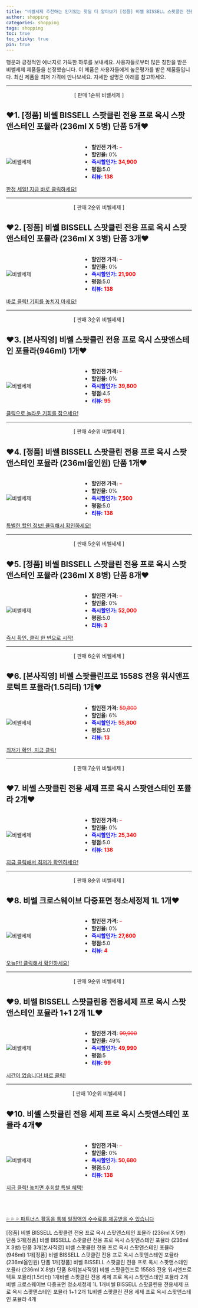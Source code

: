 ```yaml
---
title: "비쎌세제 추천하는 인기있는 핫딜 더 알아보기 [정품] 비쎌 BISSELL 스팟클린 전용"
author: shopping
categories: shopping
tags: shopping
toc: true
toc_sticky: true
pin: true
---
```

행운과 긍정적인 에너지로 가득한 하루를 보내세요. 사용자들로부터 많은 칭찬을 받은 비쎌세제 제품들을 선정했습니다. 이 제품은 사용자들에게 높은평가를 받은 제품들입니다. 최신 제품을 최저 가격에 만나보세요. 자세한 설명은 아래를 참고하세요.

---
<p class="toplist" style="margin: 0 auto; display: block; width: fit-content;">[ 판매 1순위 비쎌세제 ]</p>

<h2><strong>❤️1. [정품] 비쎌 BISSELL 스팟클린 전용 프로 옥시 스팟앤스테인 포뮬라 (236ml X 5병) 단품 5개❤️</strong></h2>

<div style="display: flex; align-items: center;">
    <div style="flex: 0.4;">
        <img src="https://thumbnail8.coupangcdn.com/thumbnails/remote/230x230ex/image/vendor_inventory/d88b/403ec1ff282af101b204f523c81d6235ae9f4ede2f0058a49c828f865a30.jpg" alt="비쎌세제" style="max-width: 100%;">
    </div>
    <div style="flex: 0.6; margin-left: 10px;">
        <ul>
            <li><strong>할인전 가격:</strong> <del style="color: red;">-</del></li>
            <li><strong>할인율:</strong> 0%</li>
            <li><span style='color:blue'><strong>즉시할인가:</strong></span> <span style='color:red'><strong>34,900</strong></span></li>
            <li><strong>평점:</strong>5.0</li>
            <li><span style='color:blue'><strong>리뷰:</strong></span> <span style='color:red'><strong>138</strong></span></li>
        </ul>
    </div>
</div>
<div class="center">
    <a href="https://William4Davisa.github.io?lptag=AF9450613&subid=githubio&pageKey=7448012249&traceid=V0-153&itemId=19382931056&vendorItemId=87537690955" class="myButton">
        한정 세일! 지금 바로 클릭하세요!
    </a>
</div>


---
<p class="toplist" style="margin: 0 auto; display: block; width: fit-content;">[ 판매 2순위 비쎌세제 ]</p>

<h2><strong>❤️2. [정품] 비쎌 BISSELL 스팟클린 전용 프로 옥시 스팟앤스테인 포뮬라 (236ml X 3병) 단품 3개❤️</strong></h2>

<div style="display: flex; align-items: center;">
    <div style="flex: 0.4;">
        <img src="https://thumbnail8.coupangcdn.com/thumbnails/remote/230x230ex/image/vendor_inventory/6a02/24c5c080ac54ff0b7fe24495ec7cb1fcabb35c2c49b63423be48e29e5c6b.jpg" alt="비쎌세제" style="max-width: 100%;">
    </div>
    <div style="flex: 0.6; margin-left: 10px;">
        <ul>
            <li><strong>할인전 가격:</strong> <del style="color: red;">-</del></li>
            <li><strong>할인율:</strong> 0%</li>
            <li><span style='color:blue'><strong>즉시할인가:</strong></span> <span style='color:red'><strong>21,900</strong></span></li>
            <li><strong>평점:</strong>5.0</li>
            <li><span style='color:blue'><strong>리뷰:</strong></span> <span style='color:red'><strong>138</strong></span></li>
        </ul>
    </div>
</div>
<div class="center">
    <a href="https://William4Davisa.github.io?lptag=AF9450613&subid=githubio&pageKey=7448012249&traceid=V0-153&itemId=19382924996&vendorItemId=86495420887" class="myButton">
        바로 클릭! 기회를 놓치지 마세요!
    </a>
</div>


---
<p class="toplist" style="margin: 0 auto; display: block; width: fit-content;">[ 판매 3순위 비쎌세제 ]</p>

<h2><strong>❤️3. [본사직영] 비쎌 스팟클린 전용 프로 옥시 스팟앤스테인 포뮬라(946ml) 1개❤️</strong></h2>

<div style="display: flex; align-items: center;">
    <div style="flex: 0.4;">
        <img src="https://thumbnail9.coupangcdn.com/thumbnails/remote/230x230ex/image/vendor_inventory/774f/58455b29d34fef5fe15b0b14833105dbcda657f5de4a42d563fe81fdfd4a.jpg" alt="비쎌세제" style="max-width: 100%;">
    </div>
    <div style="flex: 0.6; margin-left: 10px;">
        <ul>
            <li><strong>할인전 가격:</strong> <del style="color: red;">-</del></li>
            <li><strong>할인율:</strong> 0%</li>
            <li><span style='color:blue'><strong>즉시할인가:</strong></span> <span style='color:red'><strong>39,800</strong></span></li>
            <li><strong>평점:</strong>4.5</li>
            <li><span style='color:blue'><strong>리뷰:</strong></span> <span style='color:red'><strong>95</strong></span></li>
        </ul>
    </div>
</div>
<div class="center">
    <a href="https://William4Davisa.github.io?lptag=AF9450613&subid=githubio&pageKey=6184084518&traceid=V0-153&itemId=12162728997&vendorItemId=79434138377" class="myButton">
        클릭으로 놀라운 기회를 잡으세요!
    </a>
</div>


---
<p class="toplist" style="margin: 0 auto; display: block; width: fit-content;">[ 판매 4순위 비쎌세제 ]</p>

<h2><strong>❤️4. [정품] 비쎌 BISSELL 스팟클린 전용 프로 옥시 스팟앤스테인 포뮬라 (236ml올인원) 단품 1개❤️</strong></h2>

<div style="display: flex; align-items: center;">
    <div style="flex: 0.4;">
        <img src="https://thumbnail8.coupangcdn.com/thumbnails/remote/230x230ex/image/vendor_inventory/52c1/64ad0a9fc6d51de8a86bf4b693459237453d8d75e5bbea00e71477fe27b3.jpg" alt="비쎌세제" style="max-width: 100%;">
    </div>
    <div style="flex: 0.6; margin-left: 10px;">
        <ul>
            <li><strong>할인전 가격:</strong> <del style="color: red;">-</del></li>
            <li><strong>할인율:</strong> 0%</li>
            <li><span style='color:blue'><strong>즉시할인가:</strong></span> <span style='color:red'><strong>7,500</strong></span></li>
            <li><strong>평점:</strong>5.0</li>
            <li><span style='color:blue'><strong>리뷰:</strong></span> <span style='color:red'><strong>138</strong></span></li>
        </ul>
    </div>
</div>
<div class="center">
    <a href="https://William4Davisa.github.io?lptag=AF9450613&subid=githubio&pageKey=7448012249&traceid=V0-153&itemId=19382917972&vendorItemId=86495414609" class="myButton">
        특별한 할인 정보! 클릭해서 확인하세요!
    </a>
</div>


---
<p class="toplist" style="margin: 0 auto; display: block; width: fit-content;">[ 판매 5순위 비쎌세제 ]</p>

<h2><strong>❤️5. [정품] 비쎌 BISSELL 스팟클린 전용 프로 옥시 스팟앤스테인 포뮬라 (236ml X 8병) 단품 8개❤️</strong></h2>

<div style="display: flex; align-items: center;">
    <div style="flex: 0.4;">
        <img src="https://thumbnail9.coupangcdn.com/thumbnails/remote/230x230ex/image/vendor_inventory/fa84/b905fead927a3bc996837eccf66bd147d1ab16328089fa1e6d7625c798c1.jpg" alt="비쎌세제" style="max-width: 100%;">
    </div>
    <div style="flex: 0.6; margin-left: 10px;">
        <ul>
            <li><strong>할인전 가격:</strong> <del style="color: red;">-</del></li>
            <li><strong>할인율:</strong> 0%</li>
            <li><span style='color:blue'><strong>즉시할인가:</strong></span> <span style='color:red'><strong>52,000</strong></span></li>
            <li><strong>평점:</strong>5.0</li>
            <li><span style='color:blue'><strong>리뷰:</strong></span> <span style='color:red'><strong>3</strong></span></li>
        </ul>
    </div>
</div>
<div class="center">
    <a href="https://William4Davisa.github.io?lptag=AF9450613&subid=githubio&pageKey=7786020903&traceid=V0-153&itemId=21053446501&vendorItemId=88115919312" class="myButton">
        즉시 확인, 클릭 한 번으로 시작!
    </a>
</div>


---
<p class="toplist" style="margin: 0 auto; display: block; width: fit-content;">[ 판매 6순위 비쎌세제 ]</p>

<h2><strong>❤️6. [본사직영] 비쎌 스팟클린프로 1558S 전용 워시앤프로텍트 포뮬라(1.5리터) 1개❤️</strong></h2>

<div style="display: flex; align-items: center;">
    <div style="flex: 0.4;">
        <img src="https://thumbnail6.coupangcdn.com/thumbnails/remote/230x230ex/image/vendor_inventory/e412/896d2b44aef1ebb7165e2686d3567771a052512cb49aba20bb01b16bf8f9.jpg" alt="비쎌세제" style="max-width: 100%;">
    </div>
    <div style="flex: 0.6; margin-left: 10px;">
        <ul>
            <li><strong>할인전 가격:</strong> <del style="color: red;">59,800</del></li>
            <li><strong>할인율:</strong> 6%</li>
            <li><span style='color:blue'><strong>즉시할인가:</strong></span> <span style='color:red'><strong>55,800</strong></span></li>
            <li><strong>평점:</strong>5.0</li>
            <li><span style='color:blue'><strong>리뷰:</strong></span> <span style='color:red'><strong>13</strong></span></li>
        </ul>
    </div>
</div>
<div class="center">
    <a href="https://William4Davisa.github.io?lptag=AF9450613&subid=githubio&pageKey=6570705154&traceid=V0-153&itemId=14748064320&vendorItemId=81988461933" class="myButton">
        최저가 확인, 지금 클릭!
    </a>
</div>


---
<p class="toplist" style="margin: 0 auto; display: block; width: fit-content;">[ 판매 7순위 비쎌세제 ]</p>

<h2><strong>❤️7. 비쎌 스팟클린 전용 세제 프로 옥시 스팟앤스테인 포뮬라 2개❤️</strong></h2>

<div style="display: flex; align-items: center;">
    <div style="flex: 0.4;">
        <img src="https://thumbnail9.coupangcdn.com/thumbnails/remote/230x230ex/image/vendor_inventory/e9e6/a6d79f39d56d91f4995b23026203abf6a6590f0b89eacab7030488182a17.png" alt="비쎌세제" style="max-width: 100%;">
    </div>
    <div style="flex: 0.6; margin-left: 10px;">
        <ul>
            <li><strong>할인전 가격:</strong> <del style="color: red;">-</del></li>
            <li><strong>할인율:</strong> 0%</li>
            <li><span style='color:blue'><strong>즉시할인가:</strong></span> <span style='color:red'><strong>25,340</strong></span></li>
            <li><strong>평점:</strong>5.0</li>
            <li><span style='color:blue'><strong>리뷰:</strong></span> <span style='color:red'><strong>138</strong></span></li>
        </ul>
    </div>
</div>
<div class="center">
    <a href="https://William4Davisa.github.io?lptag=AF9450613&subid=githubio&pageKey=7448012249&traceid=V0-153&itemId=20985627267&vendorItemId=88050763848" class="myButton">
        지금 클릭해서 최저가 확인하세요!
    </a>
</div>


---
<p class="toplist" style="margin: 0 auto; display: block; width: fit-content;">[ 판매 8순위 비쎌세제 ]</p>

<h2><strong>❤️8. 비쎌 크로스웨이브 다중표면 청소세정제 1L 1개❤️</strong></h2>

<div style="display: flex; align-items: center;">
    <div style="flex: 0.4;">
        <img src="https://thumbnail9.coupangcdn.com/thumbnails/remote/230x230ex/image/vendor_inventory/02b7/1d9454407c295a802a470b2ec87d3492afb361fed8369e3a7129b2dffddf.jpg" alt="비쎌세제" style="max-width: 100%;">
    </div>
    <div style="flex: 0.6; margin-left: 10px;">
        <ul>
            <li><strong>할인전 가격:</strong> <del style="color: red;">-</del></li>
            <li><strong>할인율:</strong> 0%</li>
            <li><span style='color:blue'><strong>즉시할인가:</strong></span> <span style='color:red'><strong>27,600</strong></span></li>
            <li><strong>평점:</strong>5.0</li>
            <li><span style='color:blue'><strong>리뷰:</strong></span> <span style='color:red'><strong>4</strong></span></li>
        </ul>
    </div>
</div>
<div class="center">
    <a href="https://William4Davisa.github.io?lptag=AF9450613&subid=githubio&pageKey=7460565927&traceid=V0-153&itemId=19444931387&vendorItemId=86555859102" class="myButton">
        오늘만! 클릭해서 확인하세요!
    </a>
</div>


---
<p class="toplist" style="margin: 0 auto; display: block; width: fit-content;">[ 판매 9순위 비쎌세제 ]</p>

<h2><strong>❤️9. 비쎌 BISSELL 스팟클린용 전용세제 프로 옥시 스팟앤스테인 포뮬라 1+1 2개 1L❤️</strong></h2>

<div style="display: flex; align-items: center;">
    <div style="flex: 0.4;">
        <img src="https://thumbnail10.coupangcdn.com/thumbnails/remote/230x230ex/image/vendor_inventory/073d/996dfb7dc1b5a8ec9d4e99ff06cb0dabdf7e247fe43edf8c382cd66c1f57.png" alt="비쎌세제" style="max-width: 100%;">
    </div>
    <div style="flex: 0.6; margin-left: 10px;">
        <ul>
            <li><strong>할인전 가격:</strong> <del style="color: red;">99,900</del></li>
            <li><strong>할인율:</strong> 49%</li>
            <li><span style='color:blue'><strong>즉시할인가:</strong></span> <span style='color:red'><strong>49,990</strong></span></li>
            <li><strong>평점:</strong>5</li>
            <li><span style='color:blue'><strong>리뷰:</strong></span> <span style='color:red'><strong>99</strong></span></li>
        </ul>
    </div>
</div>
<div class="center">
    <a href="https://William4Davisa.github.io?lptag=AF9450613&subid=githubio&pageKey=8082986944&traceid=V0-153&itemId=22799542552&vendorItemId=89834472006" class="myButton">
        시간이 없습니다! 바로 클릭!
    </a>
</div>


---
<p class="toplist" style="margin: 0 auto; display: block; width: fit-content;">[ 판매 10순위 비쎌세제 ]</p>

<h2><strong>❤️10. 비쎌 스팟클린 전용 세제 프로 옥시 스팟앤스테인 포뮬라 4개❤️</strong></h2>

<div style="display: flex; align-items: center;">
    <div style="flex: 0.4;">
        <img src="https://thumbnail9.coupangcdn.com/thumbnails/remote/230x230ex/image/vendor_inventory/e9e6/a6d79f39d56d91f4995b23026203abf6a6590f0b89eacab7030488182a17.png" alt="비쎌세제" style="max-width: 100%;">
    </div>
    <div style="flex: 0.6; margin-left: 10px;">
        <ul>
            <li><strong>할인전 가격:</strong> <del style="color: red;">-</del></li>
            <li><strong>할인율:</strong> 0%</li>
            <li><span style='color:blue'><strong>즉시할인가:</strong></span> <span style='color:red'><strong>50,680</strong></span></li>
            <li><strong>평점:</strong>5.0</li>
            <li><span style='color:blue'><strong>리뷰:</strong></span> <span style='color:red'><strong>138</strong></span></li>
        </ul>
    </div>
</div>
<div class="center">
    <a href="https://William4Davisa.github.io?lptag=AF9450613&subid=githubio&pageKey=7448012249&traceid=V0-153&itemId=20985627270&vendorItemId=88050763867" class="myButton">
        지금 클릭! 놓치면 후회할 특별 혜택!
    </a>
</div>

<br><br><br>[💦 💦 💦 파트너스 활동을 통해 일정액의 수수료를 제공받을 수 있습니다](https://link.coupang.com/a/bcpT2c)<br><br>[정품] 비쎌 BISSELL 스팟클린 전용 프로 옥시 스팟앤스테인 포뮬라 (236ml X 5병) 단품 5개[정품] 비쎌 BISSELL 스팟클린 전용 프로 옥시 스팟앤스테인 포뮬라 (236ml X 3병) 단품 3개[본사직영] 비쎌 스팟클린 전용 프로 옥시 스팟앤스테인 포뮬라(946ml) 1개[정품] 비쎌 BISSELL 스팟클린 전용 프로 옥시 스팟앤스테인 포뮬라 (236ml올인원) 단품 1개[정품] 비쎌 BISSELL 스팟클린 전용 프로 옥시 스팟앤스테인 포뮬라 (236ml X 8병) 단품 8개[본사직영] 비쎌 스팟클린프로 1558S 전용 워시앤프로텍트 포뮬라(1.5리터) 1개비쎌 스팟클린 전용 세제 프로 옥시 스팟앤스테인 포뮬라 2개비쎌 크로스웨이브 다중표면 청소세정제 1L 1개비쎌 BISSELL 스팟클린용 전용세제 프로 옥시 스팟앤스테인 포뮬라 1+1 2개 1L비쎌 스팟클린 전용 세제 프로 옥시 스팟앤스테인 포뮬라 4개